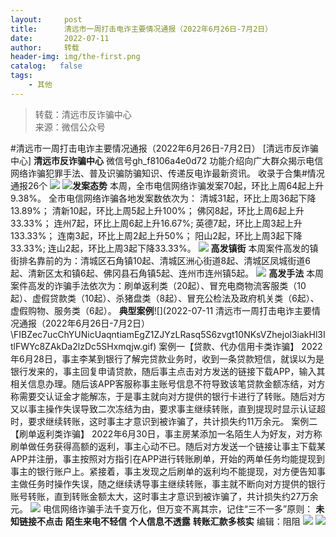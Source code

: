 ```yaml
---
layout:     post
title:      清远市一周打击电诈主要情况通报（2022年6月26日-7月2日）
date:       2022-07-11
author:     转载
header-img: img/the-first.png
catalog:   false
tags:
    - 其他
---
```


<blockquote><p>转载：清远市反诈骗中心<br>
来源：微信公众号</p></blockquote>

#清远市一周打击电诈主要情况通报（2022年6月26日-7月2日）
[清远市反诈骗中心]
**清远市反诈骗中心**
微信号gh_f8106a4e0d72
功能介绍向广大群众揭示电信网络诈骗犯罪手法、普及识骗防骗知识、传递反电诈最新资讯。
收录于合集#情况通报26个
![]({{site.baseurl}}/postimg/3CxTSiafadcic5zyXUfbXLUClzlpaoknCpV4bErPg2kuuS97hoJJbNCtFOVZ9X0j5W26HDaregC5kibiaLGl8CPr9A.gif)
![]({{site.baseurl}}/postimg/FIBZec7ucChYUNicUaqntiamEgZ1ZJYzLRasq5S6zvgt10NKsVZhejol3iakHl3ItlFWYc8ZAkDa2lzDc5SHxmqjw.gif)**发案态势**
本周，全市电信网络诈骗发案70起，环比上周64起上升9.38%。
全市电信网络诈骗各地发案数依次为：
清城31起，环比上周36起下降13.89%；
清新10起，环比上周5起上升100%；
佛冈8起，环比上周6起上升33.33%；
连州7起，环比上周6起上升16.67%;
英德7起，环比上周3起上升133.33%；
连南3起，环比上周2起上升50%；
阳山2起，环比上周3起下降33.33%;
连山2起，环比上周3起下降33.33%。
![]({{site.baseurl}}/postimg/FIBZec7ucChYUNicUaqntiamEgZ1ZJYzLRasq5S6zvgt10NKsVZhejol3iakHl3ItlFWYc8ZAkDa2lzDc5SHxmqjw.gif)
**高发镇街**
本周案件高发的镇街排名靠前的为：清城区石角镇10起、清城区洲心街道8起、清城区凤城街道6起、清新区太和镇6起、佛冈县石角镇5起、连州市连州镇5起。
![]({{site.baseurl}}/postimg/FIBZec7ucChYUNicUaqntiamEgZ1ZJYzLRasq5S6zvgt10NKsVZhejol3iakHl3ItlFWYc8ZAkDa2lzDc5SHxmqjw.gif)
**高发手法**
本周案件高发的诈骗手法依次为：刷单返利类（20起）、冒充电商物流客服类（10起）、虚假贷款类（10起）、杀猪盘类（8起）、冒充公检法及政府机关类（6起）、虚假购物、服务类（6起）。
**典型案例**![](2022-07-11
清远市一周打击电诈主要情况通报（2022年6月26日-7月2日）\\FIBZec7ucChYUNicUaqntiamEgZ1ZJYzLRasq5S6zvgt10NKsVZhejol3iakHl3ItlFWYc8ZAkDa2lzDc5SHxmqjw.gif)
案例一【贷款、代办信用卡类诈骗】
2022年6月28日，事主李某到银行了解完贷款业务时，收到一条贷款短信，就误以为是银行发来的，事主回复申请贷款，随后事主点击对方发送的链接下载APP，输入其相关信息办理。随后该APP客服称事主账号信息不符导致该笔贷款金额冻结，对方称需要交认证金才能解冻，于是事主就向对方提供的银行卡进行了转账。随后对方又以事主操作失误导致二次冻结为由，要求事主继续转账，直到提现时显示认证超时，要求继续转账，这时事主才意识到被诈骗了，共计损失约11万余元。
案例二【刷单返利类诈骗】
2022年6月30日，事主房某添加一名陌生人为好友，对方称刷单做任务获得高额的返利，事主心动不已。随后对方发送一个链接让事主下载某APP并注册，事主按照对方指引在APP进行转账刷单，开始的两单任务均能提现到事主的银行账户上。紧接着，事主发现之后刷单的返利均不能提现，对方便告知事主做任务时操作失误，随之继续诱导事主继续转账，事主就不断向对方提供的银行账号转账，直到转账金额太大，这时事主才意识到被诈骗了，共计损失约27万余元。
![]({{site.baseurl}}/postimg/3CxTSiafadcicSrq1TuCGjeg2XR8pkWTQy35zoTPIMPXzr1WuAj8qB3ZcbcVDsHhONZTzWhicTwzmQkTa4MDFcIyg.png)
电信网络诈骗手法千变万化，但万变不离其宗，记住“三不一多”原则：
**未知链接不点击**
**陌生来电不轻信**
**个人信息不透露**
**转账汇款多核实**
编辑：阻阻
![]({{site.baseurl}}/postimg/SUycX2yckdJ5YVVCpDYl0c5CbMTO3KgBTesbSxe5zKHlm2GQsTWAFTgswCXscN6Y9vuJHFcE77orSK7ClzYOdg.jpeg)
![]({{site.baseurl}}/postimg/3CxTSiafadcic5zyXUfbXLUClzlpaoknCpErldQhhamfG7KH1qHGrr3icT9iaAoE1B4noSO7EewO2k8fys5pMuaoog.gif)
